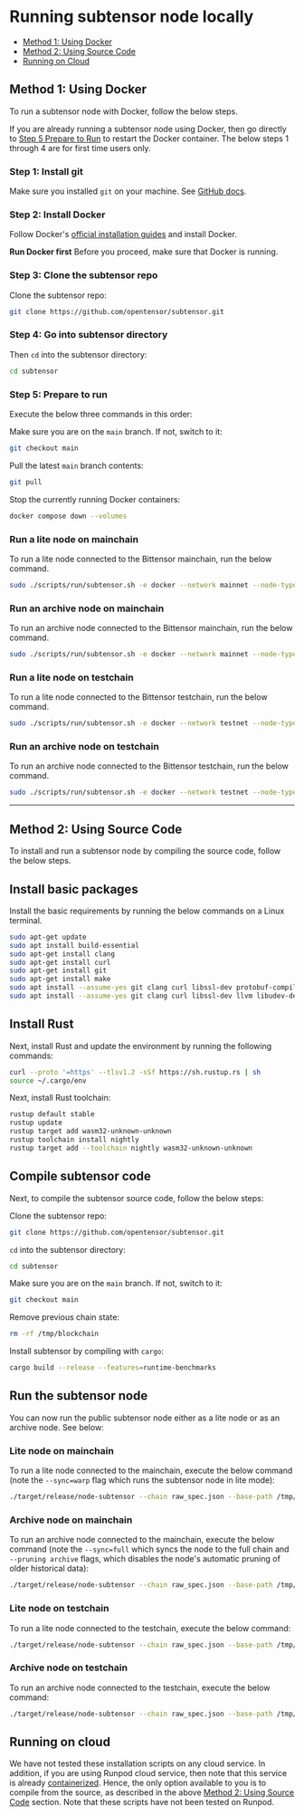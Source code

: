 # Running subtensor node locally

- [Method 1: Using Docker](#method-1-using-docker)
- [Method 2: Using Source Code](#method-2-using-source-code)
- [Running on Cloud](#running-on-cloud)

## Method 1: Using Docker

To run a subtensor node with Docker, follow the below steps.

If you are already running a subtensor node using Docker, then go directly to [Step 5 Prepare to Run](#step-5-prepare-to-run) to restart the Docker container. The below steps 1 through 4 are for first time users only.

### Step 1: Install git

Make sure you installed `git` on your machine. See [GitHub docs](https://docs.github.com/en/get-started).

### Step 2: Install Docker

Follow Docker's [official installation guides](https://docs.docker.com/engine/install/) and install Docker.

**Run Docker first**
Before you proceed, make sure that Docker is running.

### Step 3: Clone the subtensor repo

Clone the subtensor repo:

```bash
git clone https://github.com/opentensor/subtensor.git
```

### Step 4: Go into subtensor directory

Then `cd` into the subtensor directory:

```bash
cd subtensor
```

### Step 5: Prepare to run

Execute the below three commands in this order:

Make sure you are on the `main` branch. If not, switch to it:

```bash
git checkout main
```

Pull the latest `main` branch contents:

```bash
git pull
```

Stop the currently running Docker containers:

```bash
docker compose down --volumes
```

### Run a lite node on mainchain

To run a lite node connected to the Bittensor mainchain, run the below command.

```bash
sudo ./scripts/run/subtensor.sh -e docker --network mainnet --node-type lite
```

### Run an archive node on mainchain

To run an archive node connected to the Bittensor mainchain, run the below command.

```bash
sudo ./scripts/run/subtensor.sh -e docker --network mainnet --node-type archive
```

### Run a lite node on testchain

To run a lite node connected to the Bittensor testchain, run the below command.

```bash
sudo ./scripts/run/subtensor.sh -e docker --network testnet --node-type lite
```

### Run an archive node on testchain

To run an archive node connected to the Bittensor testchain, run the below command.

```bash
sudo ./scripts/run/subtensor.sh -e docker --network testnet --node-type archive
```

---

## Method 2: Using Source Code

To install and run a subtensor node by compiling the source code, follow the below steps.

## Install basic packages

Install the basic requirements by running the below commands on a Linux terminal.

```bash title="On Linux"
sudo apt-get update
sudo apt install build-essential
sudo apt-get install clang
sudo apt-get install curl
sudo apt-get install git
sudo apt-get install make
sudo apt install --assume-yes git clang curl libssl-dev protobuf-compiler
sudo apt install --assume-yes git clang curl libssl-dev llvm libudev-dev make protobuf-compiler
```

## Install Rust

Next, install Rust and update the environment by running the following commands:

```bash
curl --proto '=https' --tlsv1.2 -sSf https://sh.rustup.rs | sh
source ~/.cargo/env
```

Next, install Rust toolchain:

```bash
rustup default stable
rustup update
rustup target add wasm32-unknown-unknown
rustup toolchain install nightly
rustup target add --toolchain nightly wasm32-unknown-unknown
```

## Compile subtensor code

Next, to compile the subtensor source code, follow the below steps:

Clone the subtensor repo:

```bash
git clone https://github.com/opentensor/subtensor.git
```

`cd` into the subtensor directory:

```bash
cd subtensor
```

Make sure you are on the `main` branch. If not, switch to it:

```bash
git checkout main
```

Remove previous chain state:

```bash
rm -rf /tmp/blockchain
```

Install subtensor by compiling with `cargo`:

```bash
cargo build --release --features=runtime-benchmarks
```

## Run the subtensor node

You can now run the public subtensor node either as a lite node or as an archive node. See below:

### Lite node on mainchain

To run a lite node connected to the mainchain, execute the below command (note the `--sync=warp` flag which runs the subtensor node in lite mode):

```bash title="With --sync=warp setting, for lite node"
./target/release/node-subtensor --chain raw_spec.json --base-path /tmp/blockchain --sync=warp --execution wasm --wasm-execution compiled --port 30333 --max-runtime-instances 64 --rpc-max-response-size 2048 --rpc-cors all --rpc-port 9944 --bootnodes /ip4/13.58.175.193/tcp/30333/p2p/12D3KooWDe7g2JbNETiKypcKT1KsCEZJbTzEHCn8hpd4PHZ6pdz5 --ws-max-connections 16000 --no-mdns --in-peers 8000 --out-peers 8000 --prometheus-external --rpc-external --ws-external
```

### Archive node on mainchain

To run an archive node connected to the mainchain, execute the below command (note the `--sync=full` which syncs the node to the full chain and `--pruning archive` flags, which disables the node's automatic pruning of older historical data):

```bash title="With --sync=full and --pruning archive setting, for archive node"
./target/release/node-subtensor --chain raw_spec.json --base-path /tmp/blockchain --sync=full --pruning archive --execution wasm --wasm-execution compiled --port 30333 --max-runtime-instances 64 --rpc-max-response-size 2048 --rpc-cors all --rpc-port 9944 --bootnodes /ip4/13.58.175.193/tcp/30333/p2p/12D3KooWDe7g2JbNETiKypcKT1KsCEZJbTzEHCn8hpd4PHZ6pdz5 --ws-max-connections 16000 --no-mdns --in-peers 8000 --out-peers 8000 --prometheus-external --rpc-external --ws-external
```

### Lite node on testchain

To run a lite node connected to the testchain, execute the below command:

```bash title="With bootnodes set to testnet and --sync=warp setting, for lite node."
./target/release/node-subtensor --chain raw_spec.json --base-path /tmp/blockchain --sync=warp --execution wasm --wasm-execution compiled --port 30333 --max-runtime-instances 64 --rpc-max-response-size 2048 --rpc-cors all --rpc-port  9944 --bootnodes /dns/bootnode.test.finney.opentensor.ai/tcp/30333/p2p/12D3KooWDe7g2JbNETiKypcKT1KsCEZJbTzEHCn8hpd4PHZ6pdz5 --ws-max-connections 16000 --no-mdns --in-peers 8000 --out-peers 8000 --prometheus-external --rpc-external --ws-external
```

### Archive node on testchain

To run an archive node connected to the testchain, execute the below command:

```bash title="With bootnodes set to testnet and --sync=full and --pruning archive setting, for archive node"
./target/release/node-subtensor --chain raw_spec.json --base-path /tmp/blockchain --sync=full --pruning archive --execution wasm --wasm-execution compiled --port 30333 --max-runtime-instances 64 --rpc-max-response-size 2048 --rpc-cors all --rpc-port 9944 --bootnodes /dns/bootnode.test.finney.opentensor.ai/tcp/30333/p2p/12D3KooWDe7g2JbNETiKypcKT1KsCEZJbTzEHCn8hpd4PHZ6pdz5 --ws-max-connections 16000 --no-mdns --in-peers 8000 --out-peers 8000 --prometheus-external --rpc-external --ws-external
```

## Running on cloud
We have not tested these installation scripts on any cloud service. In addition, if you are using Runpod cloud service, then note that this service is already [containerized](https://docs.runpod.io/pods/overview). Hence, the only option available to you is to compile from the source, as described in the above [Method 2: Using Source Code](#method-2-using-source-code) section. Note that these scripts have not been tested on Runpod.
